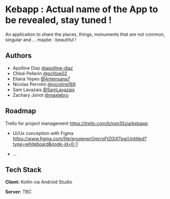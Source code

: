 
# Kebapp : Actual name of the App to be revealed, stay tuned !

An application to share the places, things, monuments that are not common, singular and ... maybe : beautiful !


## Authors

- Apolline Diaz [@apolline-diaz](https://github.com/apolline-diaz)
- Chloé Pellerin [@pchloe02](https://github.com/pchloe02)
- Eliana Yepes [@Arteinsana7](https://github.com/Arteinsana7)
- Nicolas Perrotin [@nicotine189](https://github.com/nicotine189)
- Sam Lavazais [@SamLavazais](https://github.com/SamLavazais)
- Zachary Joriot [@maxlebro](https://github.com/maxlebro)



## Roadmap

Trello for project management
https://trello.com/b/jom35zia/kebapp

- Ui/Ux conception with Figma
https://www.figma.com/file/pnujenwrOmrroFtZGlXTpg/Untitled?type=whiteboard&node-id=0-1

- ...


## Tech Stack

**Client:** Kotlin via Android Studio

**Server:** TBC

